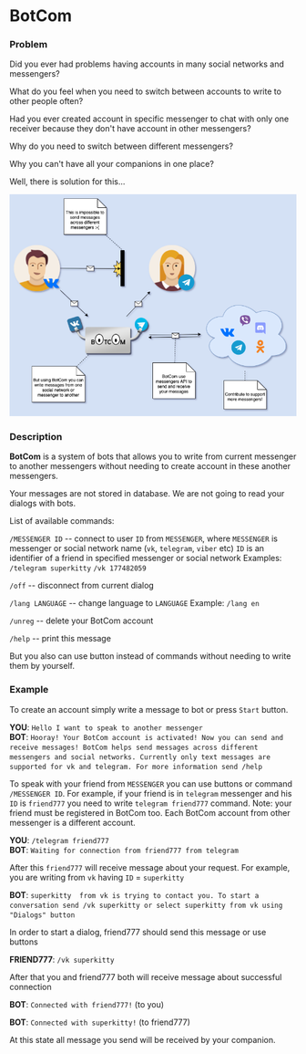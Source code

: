 # BotCom

### Problem
Did you ever had problems having accounts in many social networks and messengers?

What do you feel when you need to switch between accounts to write to other people often?

Had you ever created account in specific messenger to chat with only one receiver
because they don't have account in other messengers?

Why do you need to switch between different messengers?

Why you can't have all your companions in one place?

Well, there is solution for this...

![How it works](docs/images/new_scheme.png)

### Description
**BotCom** is a system of bots that allows you to write from current messenger to another messengers
without needing to create account in these another messengers.

Your messages are not stored in database.
We are not going to read your dialogs with bots.

List of available commands:

  `/MESSENGER ID` -- connect to user `ID` from `MESSENGER`, where
    `MESSENGER` is messenger or social network name (`vk`, `telegram`, `viber` etc)
    `ID` is an identifier of a friend in specified messenger or social network
  Examples:
    `/telegram superkitty`
    `/vk 177482059`

  `/off` -- disconnect from current dialog

  `/lang LANGUAGE` -- change language to `LANGUAGE`
  Example: `/lang en`

  `/unreg` -- delete your BotCom account

  `/help` -- print this message

But you also can use button instead of commands
without needing to write them by yourself.

### Example
 To create an account simply write a message to bot
 or press `Start` button.
 
**YOU**: `Hello I want to speak to another messenger` <br>
**BOT**: `Hooray!
  Your BotCom account is activated! Now you can send and receive messages!
  BotCom helps send messages across different messengers and social networks.
  Currently only text messages are supported for vk and telegram.
  For more information send /help`

 To speak with your friend from `MESSENGER` you can use buttons
 or command `/MESSENGER ID`.
 For example,
 if your friend is in `telegram` messenger and his `ID` is `friend777`
 you need to write `telegram friend777` command.
 Note: your friend must be registered in BotCom too.
 Each BotCom account from other messenger is a different account.

**YOU**: `/telegram friend777` <br>
**BOT**: `Waiting for connection from friend777 from telegram`

 After this `friend777` will receive message about your request.
 For example, you are writing from `vk` having `ID` = `superkitty` 
 
**BOT**: `superkitty  from vk is trying to contact you.
  To start a conversation
  send /vk superkitty
  or select superkitty from vk using "Dialogs" button`

 In order to start a dialog, friend777 should send this message or use buttons

**FRIEND777**: `/vk superkitty`

 After that you and friend777 both will receive message about successful connection

**BOT**: `Connected with friend777!`
(to you)

**BOT**: `Connected with superkitty!`
(to friend777)

 At this state all message you send will be received by your companion.
